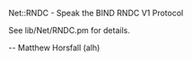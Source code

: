 Net::RNDC - Speak the BIND RNDC V1 Protocol

See lib/Net/RNDC.pm for details.

-- Matthew Horsfall (alh)
